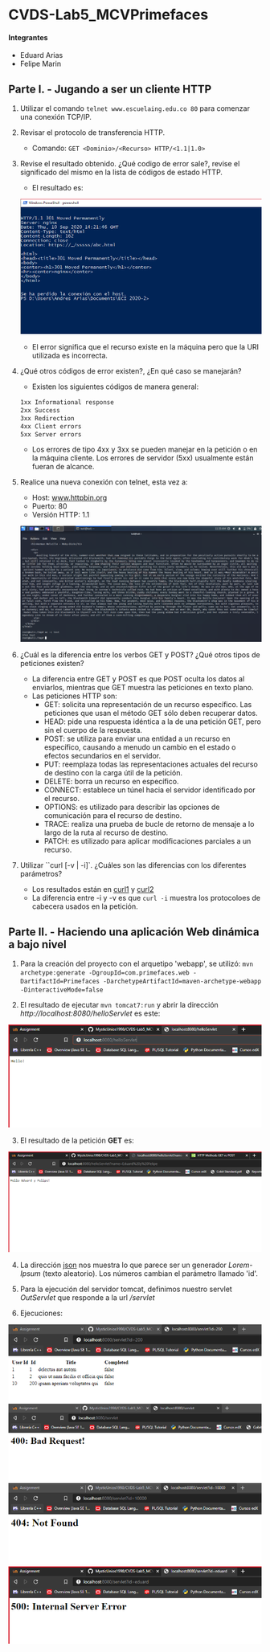 # **CVDS-Lab5_MCVPrimefaces**


#### Integrantes
+ Eduard Arias
+ Felipe Marin



## **Parte I. - Jugando a ser un cliente HTTP**

1. Utilizar el comando `telnet www.escuelaing.edu.co 80` para comenzar una conexión TCP/IP.
2. Revisar el protocolo de transferencia HTTP.
	+ Comando: `GET <Dominio>/<Recurso> HTTP/<1.1|1.0>`
3. Revise el resultado obtenido. ¿Qué codigo de error sale?, revise el significado del mismo en la lista de códigos de estado HTTP.
	+ El resultado es:

	![./img/telnet1.PNG](./img/telnet1.PNG)

	+ El error significa que el recurso existe en la máquina pero que la URI utilizada es incorrecta.
4. ¿Qué otros códigos de error existen?, ¿En qué caso se manejarán?
	+ Existen los siguientes códigos de manera general:

	```
	1xx Informational response
	2xx Success
	3xx Redirection
	4xx Client errors
	5xx Server errors
	```

	+ Los errores de tipo 4xx y 3xx se pueden manejar en la petición o en la máquina cliente. Los errores de servidor (5xx) usualmente están fueran de alcance.
5. Realice una nueva conexión con telnet, esta vez a:
	+ Host: www.httpbin.org
	+ Puerto: 80
	+ Versión HTTP: 1.1

	![./img/telnet2.PNG](./img/telnet2.PNG)

6. ¿Cuál es la diferencia entre los verbos GET y POST? ¿Qué otros tipos de peticiones existen?
	+ La diferencia entre GET y POST es que POST oculta los datos al enviarlos, mientras que GET muestra las peticiones en texto plano.
	+ Las peticiones HTTP son:
		* GET: solicita una representación de un recurso específico. Las peticiones que usan el método GET sólo deben recuperar datos.
		* HEAD: pide una respuesta idéntica a la de una petición GET, pero sin el cuerpo de la respuesta.
		* POST: se utiliza para enviar una entidad a un recurso en específico, causando a menudo un cambio en el estado o efectos secundarios en el servidor.
		* PUT: reemplaza todas las representaciones actuales del recurso de destino con la carga útil de la petición.
		* DELETE: borra un recurso en específico.
		* CONNECT: establece un túnel hacia el servidor identificado por el recurso.
		* OPTIONS: es utilizado para describir las opciones de comunicación para el recurso de destino.
		* TRACE: realiza una prueba de bucle de retorno de mensaje a lo largo de la ruta al recurso de destino.
		* PATCH: es utilizado para aplicar modificaciones parciales a un recurso.
7. Utilizar ``curl [-v | -i]`. ¿Cuáles son las diferencias con los diferentes parámetros?
	+ Los resultados están en [curl1][1] y [curl2][2]
	+ La diferencia entre -i y -v es que `curl -i` muestra los protocoloes de cabecera usados en la petición.


## **Parte II. - Haciendo una aplicación Web dinámica a bajo nivel**
1. Para la creación del proyecto con el arquetipo 'webapp', se utilizó:
	```mvn archetype:generate -DgroupId=com.primefaces.web -DartifactId=Primefaces -DarchetypeArtifactId=maven-archetype-webapp -DinteractiveMode=false```

2. El resultado de ejecutar `mvn tomcat7:run` y abrir la dirección *http://localhost:8080/helloServlet* es este:
	
![./img/helloServlet1.PNG](./img/helloServlet1.PNG)


3. El resultado de la petición **GET** es:

![./img/helloServlet2.PNG](./img/helloServlet2.PNG)


4. La dirección [json][3] nos muestra lo que parece ser un generador *Lorem-Ipsum* (texto aleatorio). Los números cambian el parámetro llamado 'id'.

5. Para la ejecución del servidor tomcat, definimos nuestro servlet *OutServlet* que responde a la url */servlet*

6. Ejecuciones:

![./img/ourServlet1.PNG](./img/ourServlet1.PNG)
![./img/ourServlet2.PNG](./img/ourServlet2.PNG)
![./img/ourServlet3.PNG](./img/ourServlet3.PNG)
![./img/ourServlet4.PNG](./img/ourServlet4.PNG)












[1]: ./curl1.txt
[2]: ./curl2.txt
[3]: https://jsonplaceholder.typicode.com/todos/1